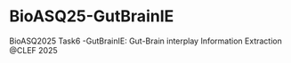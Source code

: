 # BioASQ25-GutBrainIE
BioASQ2025 Task6 -GutBrainIE: Gut-Brain interplay Information Extraction @CLEF 2025
